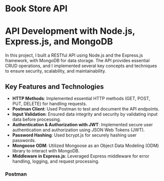 # Book Store API
# API Development with Node.js, Express.js, and MongoDB

In this project, I built a RESTful API using Node.js and the Express.js framework, with MongoDB for data storage. The API provides essential CRUD operations, and I implemented several key concepts and techniques to ensure security, scalability, and maintainability.

## Key Features and Technologies

- **HTTP Methods**: Implemented essential HTTP methods (GET, POST, PUT, DELETE) for handling requests.
- **Postman Client**: Used Postman to test and document the API endpoints.
- **Input Validation**: Ensured data integrity and security by validating input data before processing.
- **Authentication & Authorization with JWT**: Implemented secure user authentication and authorization using JSON Web Tokens (JWT).
- **Password Hashing**: Used bcrypt.js for securely hashing user passwords.
- **Mongoose ODM**: Utilized Mongoose as an Object Data Modeling (ODM) library to interact with MongoDB.
- **Middleware in Express.js**: Leveraged Express middleware for error handling, logging, and request processing.


### Postman 
